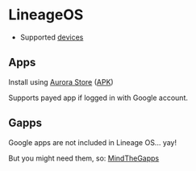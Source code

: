 # LineageOS

- Supported [devices](https://wiki.lineageos.org/devices/)

## Apps

Install using [Aurora Store](https://aurorastore.org/) ([APK](https://aurorastore.org/aurorastore.apk))

Supports payed app if logged in with Google account.

## Gapps

Google apps are not included in Lineage OS... yay!

But you might need them, so: [MindTheGapps](https://mindthegapps.com/download/)
